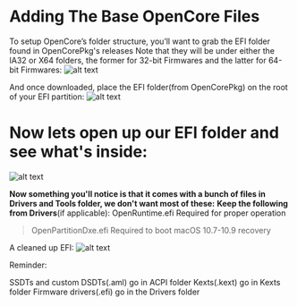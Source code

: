 # Adding The Base OpenCore Files
To setup OpenCore’s folder structure, you’ll want to grab the EFI folder found in OpenCorePkg's releases 
Note that they will be under either the IA32 or X64 folders, the former for 32-bit Firmwares and the latter for 64-bit Firmwares:
![alt text](https://dortania.github.io/OpenCore-Install-Guide/assets/img/ia32-x64.aa5dccd9.png)

And once downloaded, place the EFI folder(from OpenCorePkg) on the root of your EFI partition:
![alt text](https://dortania.github.io/OpenCore-Install-Guide/assets/img/efi-moved.87262fda.png)

# Now lets open up our EFI folder and see what's inside:
![alt text](https://dortania.github.io/OpenCore-Install-Guide/assets/img/base-efi.7500e22d.png)

**Now something you'll notice is that it comes with a bunch of files in Drivers and Tools folder, we don't want most of these:**
**Keep the following from Drivers**(if applicable):
OpenRuntime.efi	Required for proper operation
> OpenPartitionDxe.efi	Required to boot macOS 10.7-10.9 recovery

A cleaned up EFI:
![alt text](https://dortania.github.io/OpenCore-Install-Guide/assets/img/clean-efi.10fb2a26.png)

Reminder:

SSDTs and custom DSDTs(.aml) go in ACPI folder
Kexts(.kext) go in Kexts folder
Firmware drivers(.efi) go in the Drivers folder
